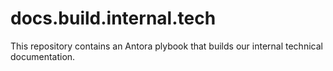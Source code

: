 # docs.build.internal.tech

This repository contains an Antora plybook that builds our internal technical documentation.


